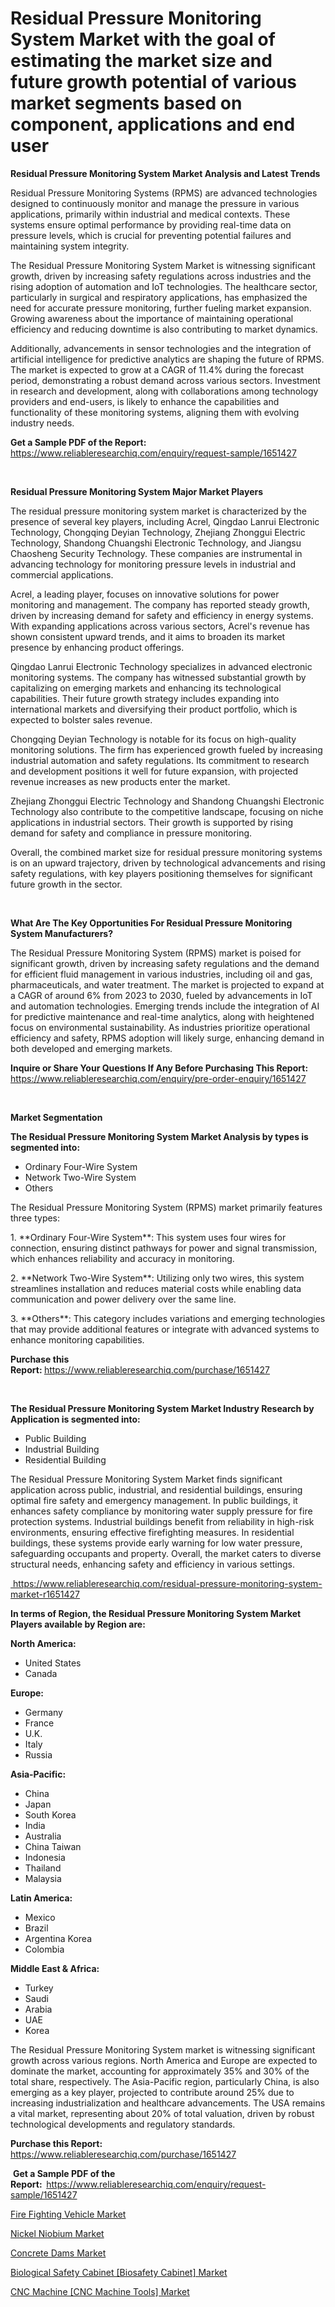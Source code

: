 <p><h1>Residual Pressure Monitoring System Market with the goal of estimating the market size and future growth potential of various market segments based on component, applications and end user</h1></p><p><strong>Residual Pressure Monitoring System Market Analysis and Latest Trends</strong></p>
<p><p>Residual Pressure Monitoring Systems (RPMS) are advanced technologies designed to continuously monitor and manage the pressure in various applications, primarily within industrial and medical contexts. These systems ensure optimal performance by providing real-time data on pressure levels, which is crucial for preventing potential failures and maintaining system integrity.</p><p>The Residual Pressure Monitoring System Market is witnessing significant growth, driven by increasing safety regulations across industries and the rising adoption of automation and IoT technologies. The healthcare sector, particularly in surgical and respiratory applications, has emphasized the need for accurate pressure monitoring, further fueling market expansion. Growing awareness about the importance of maintaining operational efficiency and reducing downtime is also contributing to market dynamics.</p><p>Additionally, advancements in sensor technologies and the integration of artificial intelligence for predictive analytics are shaping the future of RPMS. The market is expected to grow at a CAGR of 11.4% during the forecast period, demonstrating a robust demand across various sectors. Investment in research and development, along with collaborations among technology providers and end-users, is likely to enhance the capabilities and functionality of these monitoring systems, aligning them with evolving industry needs.</p></p>
<p><strong>Get a Sample PDF of the Report:&nbsp;</strong> <a href="https://www.reliableresearchiq.com/enquiry/request-sample/1651427?utm_campaign=1102&utm_medium=2&utm_source=Github&utm_content=ia&utm_term=03102024&utm_id=residual-pressure-monitoring-system">https://www.reliableresearchiq.com/enquiry/request-sample/1651427</a></p>
<p>&nbsp;</p>
<p><strong>Residual Pressure Monitoring System Major Market Players</strong></p>
<p><p>The residual pressure monitoring system market is characterized by the presence of several key players, including Acrel, Qingdao Lanrui Electronic Technology, Chongqing Deyian Technology, Zhejiang Zhonggui Electric Technology, Shandong Chuangshi Electronic Technology, and Jiangsu Chaosheng Security Technology. These companies are instrumental in advancing technology for monitoring pressure levels in industrial and commercial applications.</p><p>Acrel, a leading player, focuses on innovative solutions for power monitoring and management. The company has reported steady growth, driven by increasing demand for safety and efficiency in energy systems. With expanding applications across various sectors, Acrel's revenue has shown consistent upward trends, and it aims to broaden its market presence by enhancing product offerings.</p><p>Qingdao Lanrui Electronic Technology specializes in advanced electronic monitoring systems. The company has witnessed substantial growth by capitalizing on emerging markets and enhancing its technological capabilities. Their future growth strategy includes expanding into international markets and diversifying their product portfolio, which is expected to bolster sales revenue.</p><p>Chongqing Deyian Technology is notable for its focus on high-quality monitoring solutions. The firm has experienced growth fueled by increasing industrial automation and safety regulations. Its commitment to research and development positions it well for future expansion, with projected revenue increases as new products enter the market.</p><p>Zhejiang Zhonggui Electric Technology and Shandong Chuangshi Electronic Technology also contribute to the competitive landscape, focusing on niche applications in industrial sectors. Their growth is supported by rising demand for safety and compliance in pressure monitoring.</p><p>Overall, the combined market size for residual pressure monitoring systems is on an upward trajectory, driven by technological advancements and rising safety regulations, with key players positioning themselves for significant future growth in the sector.</p></p>
<p>&nbsp;</p>
<p><strong>What Are The Key Opportunities For Residual Pressure Monitoring System Manufacturers?</strong></p>
<p><p>The Residual Pressure Monitoring System (RPMS) market is poised for significant growth, driven by increasing safety regulations and the demand for efficient fluid management in various industries, including oil and gas, pharmaceuticals, and water treatment. The market is projected to expand at a CAGR of around 6% from 2023 to 2030, fueled by advancements in IoT and automation technologies. Emerging trends include the integration of AI for predictive maintenance and real-time analytics, along with heightened focus on environmental sustainability. As industries prioritize operational efficiency and safety, RPMS adoption will likely surge, enhancing demand in both developed and emerging markets.</p></p>
<p><strong>Inquire or Share Your Questions If Any Before Purchasing This Report:</strong> <a href="https://www.reliableresearchiq.com/enquiry/pre-order-enquiry/1651427?utm_campaign=1102&utm_medium=2&utm_source=Github&utm_content=ia&utm_term=03102024&utm_id=residual-pressure-monitoring-system">https://www.reliableresearchiq.com/enquiry/pre-order-enquiry/1651427</a></p>
<p>&nbsp;</p>
<p><strong>Market Segmentation</strong></p>
<p><strong>The Residual Pressure Monitoring System Market Analysis by types is segmented into:</strong></p>
<p><ul><li>Ordinary Four-Wire System</li><li>Network Two-Wire System</li><li>Others</li></ul></p>
<p><p>The Residual Pressure Monitoring System (RPMS) market primarily features three types: </p><p>1. **Ordinary Four-Wire System**: This system uses four wires for connection, ensuring distinct pathways for power and signal transmission, which enhances reliability and accuracy in monitoring.</p><p>2. **Network Two-Wire System**: Utilizing only two wires, this system streamlines installation and reduces material costs while enabling data communication and power delivery over the same line.</p><p>3. **Others**: This category includes variations and emerging technologies that may provide additional features or integrate with advanced systems to enhance monitoring capabilities.</p></p>
<p><strong>Purchase this Report:&nbsp;</strong><a href="https://www.reliableresearchiq.com/purchase/1651427?utm_campaign=1102&utm_medium=2&utm_source=Github&utm_content=ia&utm_term=03102024&utm_id=residual-pressure-monitoring-system">https://www.reliableresearchiq.com/purchase/1651427</a></p>
<p>&nbsp;</p>
<p><strong>The Residual Pressure Monitoring System Market Industry Research by Application is segmented into:</strong></p>
<p><ul><li>Public Building</li><li>Industrial Building</li><li>Residential Building</li></ul></p>
<p><p>The Residual Pressure Monitoring System Market finds significant application across public, industrial, and residential buildings, ensuring optimal fire safety and emergency management. In public buildings, it enhances safety compliance by monitoring water supply pressure for fire protection systems. Industrial buildings benefit from reliability in high-risk environments, ensuring effective firefighting measures. In residential buildings, these systems provide early warning for low water pressure, safeguarding occupants and property. Overall, the market caters to diverse structural needs, enhancing safety and efficiency in various settings.</p></p>
<p><a href="https://www.reliableresearchiq.com/residual-pressure-monitoring-system-market-r1651427?utm_campaign=1102&utm_medium=2&utm_source=Github&utm_content=ia&utm_term=03102024&utm_id=residual-pressure-monitoring-system">&nbsp;https://www.reliableresearchiq.com/residual-pressure-monitoring-system-market-r1651427</a></p>
<p><strong>In terms of Region, the Residual Pressure Monitoring System Market Players available by Region are:</strong></p>
<p>
    <p> <strong> North America: </strong>
        <ul>
            <li>United States</li>
            <li>Canada</li>
        </ul>
        </p> 
    <p> <strong> Europe: </strong>
        <ul>
            <li>Germany</li>
            <li>France</li>
            <li>U.K.</li>
            <li>Italy</li>
            <li>Russia</li>
        </ul>
        </p> 
    <p> <strong> Asia-Pacific: </strong>
        <ul>
            <li>China</li>
            <li>Japan</li>
            <li>South Korea</li>
            <li>India</li>
            <li>Australia</li>
            <li>China Taiwan</li>
            <li>Indonesia</li>
            <li>Thailand</li>
            <li>Malaysia</li>
        </ul>
        </p> 
    <p> <strong> Latin America: </strong>
        <ul>
            <li>Mexico</li>
            <li>Brazil</li>
            <li>Argentina Korea</li>
            <li>Colombia</li>
        </ul>
        </p> 
    <p> <strong> Middle East & Africa: </strong>
        <ul>
            <li>Turkey</li>
            <li>Saudi</li>
            <li>Arabia</li>
            <li>UAE</li>
            <li>Korea</li>
        </ul>
    </p>
    </p>
<p><p>The Residual Pressure Monitoring System market is witnessing significant growth across various regions. North America and Europe are expected to dominate the market, accounting for approximately 35% and 30% of the total share, respectively. The Asia-Pacific region, particularly China, is also emerging as a key player, projected to contribute around 25% due to increasing industrialization and healthcare advancements. The USA remains a vital market, representing about 20% of total valuation, driven by robust technological developments and regulatory standards.</p></p>
<p><strong>Purchase this Report: </strong><a href="https://www.reliableresearchiq.com/purchase/1651427?utm_campaign=1102&utm_medium=2&utm_source=Github&utm_content=ia&utm_term=03102024&utm_id=residual-pressure-monitoring-system">https://www.reliableresearchiq.com/purchase/1651427</a></p>
<p>&nbsp;<strong>Get a Sample PDF of the Report:&nbsp;&nbsp;</strong><a href="https://www.reliableresearchiq.com/enquiry/request-sample/1651427?utm_campaign=1102&utm_medium=2&utm_source=Github&utm_content=ia&utm_term=03102024&utm_id=residual-pressure-monitoring-system">https://www.reliableresearchiq.com/enquiry/request-sample/1651427</a></p>
<p><strong></strong></p>
<p><p><a href="https://www.linkedin.com/pulse/global-fire-fighting-vehicle-market-analysis-key-trends-future-rerfe?utm_campaign=1102&utm_medium=2&utm_source=Github&utm_content=ia&utm_term=03102024&utm_id=residual-pressure-monitoring-system">Fire Fighting Vehicle Market</a></p><p><a href="https://www.linkedin.com/pulse/how-nickel-niobium-market-evolve-growth-analysis-year-2024-oqjle?trackingId=sYeusuNZSL6NkT5XjRqCZQ%3D%3D&utm_campaign=1102&utm_medium=2&utm_source=Github&utm_content=ia&utm_term=03102024&utm_id=residual-pressure-monitoring-system">Nickel Niobium Market</a></p><p><a href="https://www.linkedin.com/pulse/global-concrete-dams-industry-research-report-competitive-gq8be?trackingId=m0Z6kUuYRyGALrFLfFZuVQ%3D%3D&utm_campaign=1102&utm_medium=2&utm_source=Github&utm_content=ia&utm_term=03102024&utm_id=residual-pressure-monitoring-system">Concrete Dams Market</a></p><p><a href="https://issuu.com/reportprime-2/docs/biological-safety-cabinet-biosafety_83a86b356acc40?utm_campaign=1102&utm_medium=2&utm_source=Github&utm_content=ia&utm_term=03102024&utm_id=residual-pressure-monitoring-system">Biological Safety Cabinet [Biosafety Cabinet] Market</a></p><p><a href="https://issuu.com/reportprime-2/docs/cnc-machine-cnc-machine-tools-marke_4474f94f5cc1ce?utm_campaign=1102&utm_medium=2&utm_source=Github&utm_content=ia&utm_term=03102024&utm_id=residual-pressure-monitoring-system">CNC Machine [CNC Machine Tools] Market</a></p></p>